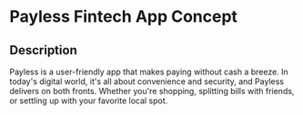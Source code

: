 # Payless Fintech App Concept

## Description
Payless is a user-friendly app that makes paying without cash a breeze. In today's digital world, it's all about convenience and security, and 
Payless delivers on both fronts. Whether you're shopping, splitting bills with friends, or settling up with your favorite local spot.
